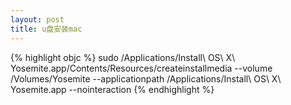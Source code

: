 ```yaml
---
layout: post
title: u盘安装mac
---
```


{% highlight objc %}
sudo /Applications/Install\ OS\ X\ Yosemite.app/Contents/Resources/createinstallmedia --volume /Volumes/Yosemite --applicationpath /Applications/Install\ OS\ X\ Yosemite.app --nointeraction
{% endhighlight %}
